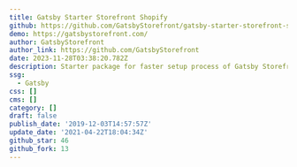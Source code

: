 ```yaml
---
title: Gatsby Starter Storefront Shopify
github: https://github.com/GatsbyStorefront/gatsby-starter-storefront-shopify
demo: https://gatsbystorefront.com/
author: GatsbyStorefront
author_link: https://github.com/GatsbyStorefront
date: 2023-11-28T03:38:20.782Z
description: Starter package for faster setup process of Gatsby Storefront.
ssg:
  - Gatsby
css: []
cms: []
category: []
draft: false
publish_date: '2019-12-03T14:57:57Z'
update_date: '2021-04-22T18:04:34Z'
github_star: 46
github_fork: 13
---
```

